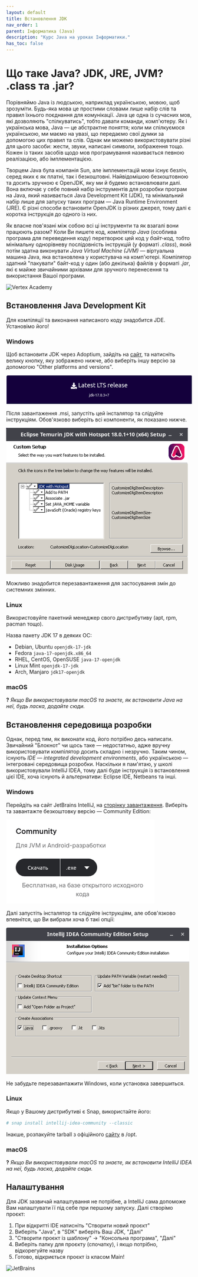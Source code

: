 ```yaml
---
layout: default
title: Встановлення JDK
nav_order: 1
parent: Інформатика (Java)
description: "Курс Java на уроках Інформатики."
has_toc: false
---
```


# Що таке Java? JDK, JRE, JVM? .class та .jar?

Порівняймо Java із людською, наприклад українською, мовою, щоб зрозуміти. Будь-яка мова це простими словами лише набір слів та правил їхнього поєднання для комунікації. Java це одна із сучасних мов, які дозволяють "спілкуватись", тобто давати команди, комп'ютеру. Як і українська мова, Java — це абстрактне поняття; коли ми спілкуємося українською, ми маємо на увазі, що передаємо свої думки за допомогою цих правил та слів. Однак ми можемо використовувати різні для цього засоби: жести, звуки, написані символи, зображення тощо. Кожен із таких засобів щодо мов програмування називається певною реалізацією, або імплементацією.

Творцем Java була компанія Sun, але імплементацій мови існує безліч, серед яких є як платні, так і безкоштовні. Найвідомішою безкоштовною та досить зручною є OpenJDK, яку ми й будемо встановлювати далі. Вона включає у себе повний набір інструментів для розробки програм на Java, який називається Java Development Kit (JDK), та мінімальний набір лише для запуску таких програм — Java Runtime Environment (JRE). Є різні способи встановити OpenJDK із різних джерел, тому далі є коротка інструкція до одного із них.

Як власне пов'язані між собою всі ці інструменти та як взагалі вони працюють разом? Коли Ви пишете код, _компілятор Java_ (особлива програма для переведення коду) перетворює цей код у _байт-код_, тобто мінімальну однорівневу послідовність інструкцій (у форматі _.class_), який потім здатна виконувати _Java Virtual Machine (JVM)_ — віртуальна машина Java, яка встановлена у користувача на комп'ютері. Компілятор здатний "пакувати" байт-код у один (або декілька) файлів у форматі _.jar_, які є майже звичайними архівами для зручного перенесення та використання Вашої програми.

![Vertex Academy](https://vertex-academy.com/tutorials/wp-content/uploads/2016/09/JVM-Vertex-Academy-1.png)

## Встановлення Java Development Kit

Для компіляції та виконання написаного коду знадобится JDE. Установімо його!

### Windows

Щоб встановити JDK через Adoptium, зайдіть на [сайт](https://adoptium.net/), та натисніть велику кнопку, яку зображено нижче, або виберіть іншу версію за допомогою "Other platforms and versions".

![Latest LTS release](../img/cs7.png)

Після завантаження .msi, запустіть цей інсталятор та слідуйте інструкціям. Обов'язково виберіть всі компоненти, як показано нижче.

![Галочки](../img/cs8.png)

Можливо знадобится перезавантаження для застосування змін до системних змінних.

### Linux

Використовуйте пакетний менеджер свого дистрибутиву (apt, rpm, pacman тощо).

Назва пакету JDK 17 в деяких ОС:
- Debian, Ubuntu `openjdk-17-jdk`
- Fedora `java-17-openjdk.x86_64`
- RHEL, CentOS, OpenSUSE `java-17-openjdk`
- Linux Mint `openjdk-17-jdk`
- Arch, Manjaro `jdk17-openjdk`

### macOS

**?** _Якщо Ви використовували macOS та знаєте, як встановити Java на неї, будь ласка, додайте сюди._

## Встановлення середовища розробки

Однак, перед тим, як виконати код, його потрібно десь написати. Звичайний "Блокнот" чи щось таке — недостатньо, адже вручну використовувати компілятор досить складно і незручно. Таким чином, існують _IDE_ — _integrated development environments_, або українською — інтегровані середовища розробки. Наскільки я пам'ятаю, у школі використовували IntelliJ IDEA, тому далі буде інструкція із встановлення цієї IDE, хоча існують й альтернативи: Eclipse IDE, Netbeans та інші.

### Windows

Перейдіть на сайт JetBrains IntelliJ, на [сторінку завантаження](https://www.jetbrains.com/ru-ru/idea/download/). Виберіть та завантажте безкоштовку версію — Community Edition:

![Community Edition](../img/cs9.png)

Далі запустіть інсталятор та слідуйте інструкціям, але обов'язково впевнітся, що Ви вибрали хоча б такі опції:

![Галочки](../img/cs10.png)

Не забудьте перезавантажити Windows, коли установка завершиться.

### Linux

Якщо у Вашому дистрибутиві є Snap, використайте його:

```bash
# snap install intellij-idea-community --classic
```
Інакше, розпакуйте tarball з офіційного [сайту](https://www.jetbrains.com/ru-ru/idea/download/) в /opt.

### macOS

**?** _Якщо Ви використовували macOS та знаєте, як встановити IntelliJ IDEA на неї, будь ласка, додайте сюди._

## Налаштування

Для JDK зазвичай налаштування не потрібне, а IntelliJ сама допоможе Вам налаштувати її під себе при першому запуску. Далі створімо проєкт:

1. При відкритті IDE натисніть "Створити новий проєкт"
2. Виберіть "Java", в "SDK" виберіть Ваш JDK, "Далі"
3. "Створити проєкт із шаблону" → "Консольна програма", "Далі"
4. Виберіть папку для проєкту (спочатку), і якщо потрібно, відкорегуйте назву
5. Готово, відкриється проєкт із класом Main!

![JetBrains](https://storage.googleapis.com/www.examclouds.com/intellij-idea/intellij-idea5.png)

